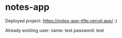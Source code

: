 # notes-app

Deployed project: https://notes-app-jt9p.vercel.app/ :)

Already existing user:
  name: test
  password: test
